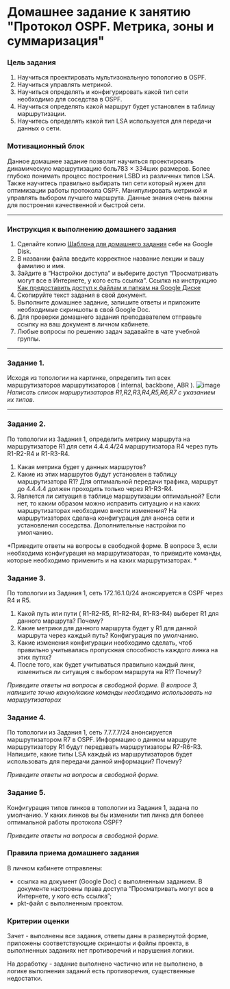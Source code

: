 # Домашнее задание к занятию "Протокол OSPF. Метрика, зоны и суммаризация"

### Цель задания

1) Научиться проектировать мультизональную топологию в OSPF.
2) Научиться управлять метрикой.
3) Научиться определять и конфигурировать какой тип сети необходимо для соседства в OSPF.
4) Научиться определять какой маршрут будет установлен в таблицу маршрутизации.
5) Научитесь определять какой тип LSA используется для передачи данных о сети.

### Мотивационный блок

Данное домашнее задание позволит научиться проектировать динамическую маршрутизацию боль783 × 334ших размеров. Более глубоко понимать процесс построения LSBD из различных типов LSA. Также научитесь правильно выбирать тип сети который нужен для оптимизации работы протокола OSPF. Манипулировать метрикой и управлять выбором лучшего маршрута. Данные знания очень важны для построения качественной и быстрой сети.  

------

### Инструкция к выполнению домашнего задания

1. Сделайте копию [Шаблона для домашнего задания](https://docs.google.com/document/d/1youKpKm_JrC0UzDyUslIZW2E2bIv5OVlm_TQDvH5Pvs/edit) себе на Google Disk.
2. В названии файла введите корректное название лекции и вашу фамилию и имя.
3. Зайдите в “Настройки доступа” и выберите доступ “Просматривать могут все в Интернете, у кого есть ссылка”.
 Ссылка на инструкцию [Как предоставить доступ к файлам и папкам на Google Диске](https://support.google.com/docs/answer/2494822?hl=ru&co=GENIE.Platform%3DDesktop)
5. Скопируйте текст задания в свой документ.
6. Выполните домашнее задание, запишите ответы и приложите необходимые скриншоты в свой Google Doc.
7. Для проверки домашнего задания преподавателем отправьте ссылку на ваш документ в личном кабинете.
8. Любые вопросы по решению задач задавайте в чате учебной группы.

---

### Задание 1.
Исходя из топологии на картинке, определить тип всех маршрутизаторов маршрутизаторов ( internal, backbone, ABR ).
![image](https://user-images.githubusercontent.com/51816695/151556518-a92a6a1c-286d-439e-8388-de17db425199.png)
*Написать список маршрутизаторов R1,R2,R3,R4,R5,R6,R7 c указанием их типов.*

---

### Задание 2. 
По топологии из Задания 1, определить метрику маршрута на маршрутизаторе R1 для сети 4.4.4.4/24 маршрутизатора R4 через путь R1-R2-R4 и R1-R3-R4. 
1) Какая метрика будет у данных маршрутов?
2) Какие из этих маршрутов будут установлен в таблицу маршрутизатора R1? 
Для оптимальной передачи трафика, маршрут до 4.4.4.4 должен проходить только через R1-R3-R4. 
3) Является ли ситуация в таблице маршрутизации оптимальной? Если нет, то каким образом можно исправить ситуацию и на каких маршрутизаторах необходимо внести изменения?
На маршрутизаторах сделана конфигурация для анонса сети и установления соседства. Дополнительные настройки по умолчанию.

*Приведите ответы на вопросы в свободной форме. В вопросе 3, если необходима конфигурация на маршрутизаторах, то привидите команды, которые необходимо применить и на каких маршрутизаторах. *

### Задание 3. 
По топологии из Задания 1, сеть 172.16.1.0/24 анонсируется в OSPF через R4 и R5. 
1) Какой путь или пути ( R1-R2-R5, R1-R2-R4, R1-R3-R4)  выберет R1 для данного маршрута? Почему?
2) Какие метрики для данного маршрута будет у R1 для данной маршрута через каждый путь? Конфигурация по умолчанию.
3) Какие изменения конфигурации необходимо сделать, чтоб правильно учитывалась пропускная способность каждого линка на этих путях?
4) После того, как будет учитываться правильно каждый линк, измениться ли ситуация с выбором маршрута на R1? Почему?
 
*Приведите ответы на вопросы в свободной форме. В вопросе 3, напишите точно какую/какие команды необходимо использовать на маршрутизаторах*

### Задание 4. 
По топологии из Задания 1, сеть 7.7.7.7/24 анонсируется маршрутизатором R7 в OSPF. Информацию о данном маршруте маршрутизатору R1 будут передавать маршрутизаторы R7-R6-R3.
Напишите, какие типы LSA каждый из маршрутизаторов будет использовать для передачи данной информации? Почему?

*Приведите ответы на вопросы в свободной форме.*

### Задание 5.
Конфигурация типов линков в топологии из Задания 1, задана по умолчанию. У каких линков вы бы изменили тип линка для болеее оптимальной работы протокола OSPF? 

*Приведите ответы на вопросы в свободной форме.*



### Правила приема домашнего задания

В личном кабинете отправлены:

- ссылка на документ (Google Doc) с выполненным заданием. В документе настроены права доступа “Просматривать могут все в Интернете, у кого есть ссылка”;
- pkt-файл с выполненным проектом.

### Критерии оценки

Зачет - выполнены все задания, ответы даны в развернутой форме, приложены соответствующие скриншоты и файлы проекта, в выполненных заданиях нет противоречий и нарушения логики.

На доработку - задание выполнено частично или не выполнено, в логике выполнения заданий есть противоречия, существенные недостатки.
